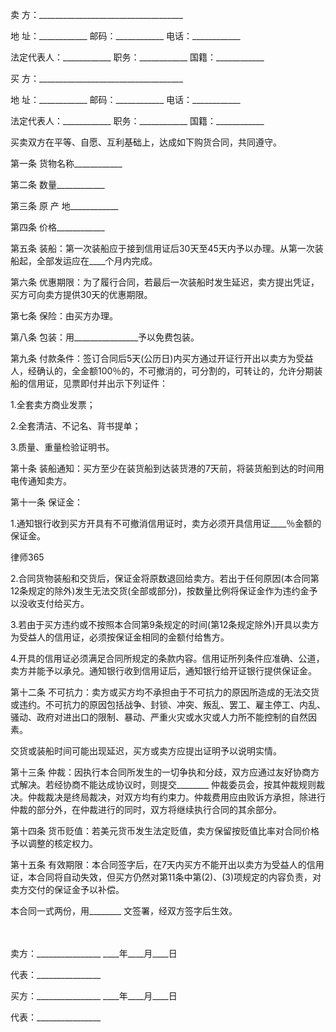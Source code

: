 
 
 卖 方：____________________________________ 
 
 地 址：____________ 邮码：____________ 电话：____________ 
 
 法定代表人：____________ 职务：____________ 国籍：____________ 
 
 买 方：____________________________________ 
 
 地 址：____________ 邮码：____________ 电话：____________ 
 
 法定代表人：____________ 职务：____________ 国籍：____________ 
 
 买卖双方在平等、自愿、互利基础上，达成如下购货合同，共同遵守。
 
 第一条 货物名称____________
 
 第二条 数量____________
 
 第三条 原 产 地____________
 
 第四条 价格____________
 
 第五条 装船：第一次装船应于接到信用证后30天至45天内予以办理。从第一次装船起，全部发运应在____个月内完成。
 
 第六条 优惠期限：为了履行合同，若最后一次装船时发生延迟，卖方提出凭证，买方可向卖方提供30天的优惠期限。
 
 第七条 保险：由买方办理。
 
 第八条 包装：用________________予以免费包装。
 
 第九条 付款条件：签订合同后5天(公历日)内买方通过开证行开出以卖方为受益人，经确认的，全金额100％的，不可撤消的，可分割的，可转让的，允许分期装船的信用证，见票即付并出示下列证件：
 
 1.全套卖方商业发票；
 
 2.全套清洁、不记名、背书提单；
 
 3.质量、重量检验证明书。
 
 第十条 装船通知：买方至少在装货船到达装货港的7天前，将装货船到达的时间用电传通知卖方。
 
 第十一条 保证金：
 
 1.通知银行收到买方开具有不可撤消信用证时，卖方必须开具信用证____％金额的保证金。
 




 
律师365






 2.合同货物装船和交货后，保证金将原数退回给卖方。若出于任何原因(本合同第12条规定的除外)发生无法交货(全部或部分)，按数量比例将保证金作为违约金予以没收支付给买方。

 

 3.若由于买方违约或不按照本合同第9条规定的时间(第12条规定除外)开具以卖方为受益人的信用证，必须按保证金相同的金额付给售方。

 

 4.开具的信用证必须满足合同所规定的条款内容。信用证所列条件应准确、公道，卖方并能予以承兑。通知银行收到信用证后，通知银行给开证银行提供保证金。

 

 第十二条 不可抗力：卖方或买方均不承担由于不可抗力的原因所造成的无法交货或违约。不可抗力的原因包括战争、封锁、冲突、叛乱、罢工、雇主停工、内乱、骚动、政府对进出口的限制、暴动、严重火灾或水灾或人力所不能控制的自然因素。

 

 交货或装船时间可能出现延迟，买方或卖方应提出证明予以说明实情。

 

 第十三条 仲裁：因执行本合同所发生的一切争执和分歧，双方应通过友好协商方式解决。若经协商不能达成协议时，则提交________ 仲裁委员会，按其仲裁规则裁决。仲裁裁决是终局裁决，对双方均有约束力。仲裁费用应由败诉方承担，除进行仲裁的部分外，在仲裁进行的同时，双方将继续执行合同的其余部分。

 

 第十四条 货币贬值：若美元货币发生法定贬值，卖方保留按贬值比率对合同价格予以调整的核定权力。

 

 第十五条 有效期限：本合同签字后，在7天内买方不能开出以卖方为受益人的信用证，本合同将自动失效，但买方仍然对第11条中第(2)、(3)项规定的内容负责，对卖方交付的保证金予以补偿。

 

 本合同一式两份，用________ 文签署，经双方签字后生效。

 

 　

 

 卖方：________________                  ____年____月____日

 

 代表：________________

 

 买方：________________                 ____年____月____日

 

 代表：________________

 


 

 
 
 
 
 
  


  
 

  


  


  
 
 
 
 

